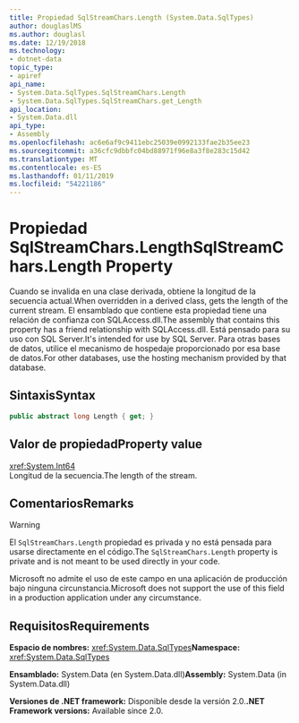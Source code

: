 ```yaml
---
title: Propiedad SqlStreamChars.Length (System.Data.SqlTypes)
author: douglaslMS
ms.author: douglasl
ms.date: 12/19/2018
ms.technology:
- dotnet-data
topic_type:
- apiref
api_name:
- System.Data.SqlTypes.SqlStreamChars.Length
- System.Data.SqlTypes.SqlStreamChars.get_Length
api_location:
- System.Data.dll
api_type:
- Assembly
ms.openlocfilehash: ac6e6af9c9411ebc25039e0992133fae2b35ee23
ms.sourcegitcommit: a36cfc9dbbfc04bd88971f96e8a3f8e283c15d42
ms.translationtype: MT
ms.contentlocale: es-ES
ms.lasthandoff: 01/11/2019
ms.locfileid: "54221186"
---
```

# <a name="sqlstreamcharslength-property"></a><span data-ttu-id="a71f0-102">Propiedad SqlStreamChars.Length</span><span class="sxs-lookup"><span data-stu-id="a71f0-102">SqlStreamChars.Length Property</span></span>

<span data-ttu-id="a71f0-103">Cuando se invalida en una clase derivada, obtiene la longitud de la secuencia actual.</span><span class="sxs-lookup"><span data-stu-id="a71f0-103">When overridden in a derived class, gets the length of the current stream.</span></span> <span data-ttu-id="a71f0-104">El ensamblado que contiene esta propiedad tiene una relación de confianza con SQLAccess.dll.</span><span class="sxs-lookup"><span data-stu-id="a71f0-104">The assembly that contains this property has a friend relationship with SQLAccess.dll.</span></span> <span data-ttu-id="a71f0-105">Está pensado para su uso con SQL Server.</span><span class="sxs-lookup"><span data-stu-id="a71f0-105">It's intended for use by SQL Server.</span></span> <span data-ttu-id="a71f0-106">Para otras bases de datos, utilice el mecanismo de hospedaje proporcionado por esa base de datos.</span><span class="sxs-lookup"><span data-stu-id="a71f0-106">For other databases, use the hosting mechanism provided by that database.</span></span>

## <a name="syntax"></a><span data-ttu-id="a71f0-107">Sintaxis</span><span class="sxs-lookup"><span data-stu-id="a71f0-107">Syntax</span></span>

```csharp
public abstract long Length { get; }
```

## <a name="property-value"></a><span data-ttu-id="a71f0-108">Valor de propiedad</span><span class="sxs-lookup"><span data-stu-id="a71f0-108">Property value</span></span>

<xref:System.Int64>\
<span data-ttu-id="a71f0-109">Longitud de la secuencia.</span><span class="sxs-lookup"><span data-stu-id="a71f0-109">The length of the stream.</span></span>

## <a name="remarks"></a><span data-ttu-id="a71f0-110">Comentarios</span><span class="sxs-lookup"><span data-stu-id="a71f0-110">Remarks</span></span>

> [!WARNING]
> <span data-ttu-id="a71f0-111">El `SqlStreamChars.Length` propiedad es privada y no está pensada para usarse directamente en el código.</span><span class="sxs-lookup"><span data-stu-id="a71f0-111">The `SqlStreamChars.Length` property is private and is not meant to be used directly in your code.</span></span>
>
> <span data-ttu-id="a71f0-112">Microsoft no admite el uso de este campo en una aplicación de producción bajo ninguna circunstancia.</span><span class="sxs-lookup"><span data-stu-id="a71f0-112">Microsoft does not support the use of this field in a production application under any circumstance.</span></span>

## <a name="requirements"></a><span data-ttu-id="a71f0-113">Requisitos</span><span class="sxs-lookup"><span data-stu-id="a71f0-113">Requirements</span></span>

<span data-ttu-id="a71f0-114">**Espacio de nombres:** <xref:System.Data.SqlTypes></span><span class="sxs-lookup"><span data-stu-id="a71f0-114">**Namespace:** <xref:System.Data.SqlTypes></span></span>

<span data-ttu-id="a71f0-115">**Ensamblado:** System.Data (en System.Data.dll)</span><span class="sxs-lookup"><span data-stu-id="a71f0-115">**Assembly:** System.Data (in System.Data.dll)</span></span>

<span data-ttu-id="a71f0-116">**Versiones de .NET framework:** Disponible desde la versión 2.0.</span><span class="sxs-lookup"><span data-stu-id="a71f0-116">**.NET Framework versions:** Available since 2.0.</span></span>